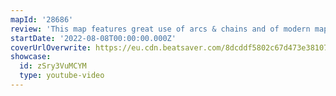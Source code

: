 ```yaml
---
mapId: '28686'
review: 'This map features great use of arcs & chains and of modern mapping techniques that make the flow from note to note smooth and intuitive. The Atmospheric Weave Lightshow  encapsulates the song well and the accessible lowers capture the same energy as the top diff!'
startDate: '2022-08-08T00:00:00.000Z'
coverUrlOverwrite: https://eu.cdn.beatsaver.com/8dcddf5802c67d473e38107aaa19eb9d9cd51ce2.jpg
showcase:
  id: zSry3VuMCYM
  type: youtube-video
---
```


